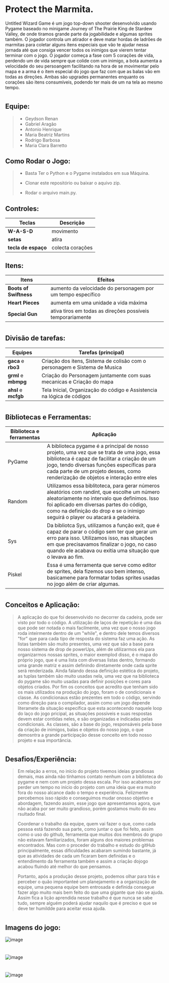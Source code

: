 # Protect the Marmita.

  Untitled Wizard Game é um jogo top-down shooter desenvolvido usando Pygame baseado no minigame Journey of The Prairie King de Stardew Valley, de onde tiramos grande parte da jogabilidade e algumas sprites também. O jogador controla um atirador e deve matar hordas de ladrões de marmitas para coletar alguns itens especiais que vão te ajudar nessa jornada até que consiga vencer todos os inimigos que vierem tentar terminar com o jogo.
  O jogador começa a fase com 5 corações de vida, perdendo um de vida sempre que colide com um inimigo, a bota aumenta a velocidade do seu persoangem facilitando na hora de se movimentar pelo mapa e a arma é o item especial do jogo que faz com que as balas vão em todas as direções. Ambas são upgrades permanentes enquanto os corações são itens consumíveis, podendo ter mais de um na tela ao mesmo tempo. 
#
## Equipe:
>- Geydson Renan <grml>
>- Gabriel Aragão <gaca>
>- Antonio Henrique <ahsl>
>- Maria Beatriz Martins <mbmpg>
>- Rodrigo Barbosa <rbo3>
>- Maria Clara Barretto <mcfgb>

## Como Rodar o Jogo:
>- Basta Ter o Python e o Pygame instalados em sua Máquina.
>
> 
>- Clonar este repositório ou baixar o aquivo zip.
>
>- Rodar o arquivo main.py.

## Controles:
  |            Teclas              |          Descrição           |
  | ------------------------------ | -------------------------- |
  | **W-A-S-D** | movimento |
  | **setas** | atira |
  | **tecla de espaço** | colecta corações |
  
## Itens:
  |            Itens              |          Efeitos           |
  | ------------------------------ | -------------------------- |
  | **Boots of Swiftness** | aumento da velocidade do personagem por um tempo específico |
  | **Heart Pieces** | aumenta em uma unidade a vida máxima |
  | **Special Gun** | ativa tiros em todas as direções possíveis temporariamente |
#

## Divisão de tarefas:

|      Equipes      |     Tarefas (principal)     |
| ------------------- | ------------------- |
|  **gaca** e  **rbo3**|  Criação dos itens, Sistema de colisão com o personagem e Sistema de Musica|
|  **grml** e **mbmpg** |  Criação do Personagem juntamente com suas mecanicas e Criação do mapa |
|  **ahsl** e **mcfgb** |  Tela Inicial, Organização do código e Assistencia na lógica de códigos |

  
  
  
  #
  ## Bibliotecas e Ferramentas:
|      Biblioteca e ferramentas      |     Aplicação     |
| ------------------- | ------------------- |
|  PyGame  |  A biblioteca pygame é a principal de nosso projeto, uma vez que se trata de uma jogo, essa biblioteca é capaz de facilitar a criação de um jogo, tendo diversas funções específicas para cada parte de um projeto desses, como renderização de objetos e interação entre eles |
|  Random  |  Utilizamos essa biblitoteca, para gerar números aleatórios com randint, que escolhe um número aleatoriamente no intervalo que definimos. Isso foi aplicado em diversas partes do código, como na definição do drop e se o inimigo seguirá o player ou atacará a geladeira.|
|  Sys |  Da bibliotca Sys, utilizamos a função exit, que é capaz de parar o código sem ter que gerar um erro para isso. Utilizamos isso, nas situações em que precisavamos finalizar o jogo, no caso quando ele acabava ou exitia uma situação que o levava ao fim. |
| Piskel |  Essa é uma ferramenta que serve como editor de sprites, dela fizemos uso bem intenso, basicamene para formatar todas sprites usadas no jogo além de criar algumas. |
  
  
#
## Conceitos e Aplicação:
> A aplicação do que foi desenvolvido no decorrer da cadeira, pode ser visto por todo o código.  A utilização de laços de repetição é uma das que pode ser notada o mais facilmente, uma vez que o nosso jogo roda inteirmente dentro de um "while", e dentro dele temos diversos "for" que para cada tipo de resposta do sistema faz uma ação.
  As listas também são muito presentes, uma vez que são a base para nosso sistema de drop de powerUps, além de utilizarmos ela para organizarmos nossas sprites, o maior exemplod disso, é o mapa do próprio jogo, que é uma lista com diversas listas dentro, formando uma grande matriz e assim definindo diretamente onde cada sprite será renderizada. Ainda falando dessa definição estética do projeto, as tuplas também são muito usadas nela, uma vez que na biblioteca do pygame são muito usadas para definir posições e cores para objetos criados.
  Por fim os conceitos que acredito que tenham sido os mais utilizados na produção do jogo, foram o de condicionais e classe. As condicionaus estão prezentes em todo o código, servindo como direção para o compilador, assim como um jogo depende literamete da situação específica que esta acontecendo naquele loop do laço do jogo pricipal, as situações possiveis e suas respostas devem estar contidas neles, e são organizadas e indicadas pelas condicionais. As classes, são a base do jogo, responsáveis pela base da criação de inimigos, balas e objetos do nosso jogo, o que demosntra a grande participação desse conceito em todo nosso projeto e sua importância.  
  
#
## Desafios/Experiência:

> Em relação a erros, no início do projeto tivemos ideias grandiosas demais, mas ainda não tínhamos contato nenhum com a biblioteca do pygame e nem com um projeto dessa escala. Por isso acabamos por perder um tempo no início do projeto com uma ideia que era muito fora do nosso alcance dado o tempo e experiência. Felizmente percebemos isso rápido e conseguimos mudar onosso objetivo e abordagem, fazendo assim, esse jogo que apresentamos agora, que não acaba por ser muito grandioso, porém gostamos muito do seu rsultado final.
>
> Coordenar o trabalho da equipe, quem vai fazer o que, como cada pessoa está fazendo sua parte, como juntar o que foi feito, assim como o uso do github, ferramenta que muitos dos membros do grupo não estavam familiarizados, foram alguns dos maiores problemas encontrados. Mas com o proceder do trabalho e estudo do gitHub principalmente, essas dificuldades acabaram sumindo bastante, já que as atividades de cada um ficaram bem definidas e o entendimento da ferramenta também e assim a criação dojogo acabou fluindo até melhor do que pensamos.
>
>Portanto, após a produção desse projeto, podemos olhar para trás e perceber o quão importanteé um planejamento e a organização de equipe, uma pequena equipe bem entrosada e definida consegue fazer algo muito mais bem feito do que uma gigante que não se ajuda. Assim fica a lição aprendida nesse trabalho é que nunca se sabe tudo, sempre alguém poderá ajudar naquilo que é preciso e que se deve ter humildde para aceitar essa ajuda.
  
  
#
#
## Imagens do jogo:
![image](https://user-images.githubusercontent.com/108024639/200181837-48129d58-badc-412b-b991-bec4ed084000.png)
#
![image](https://user-images.githubusercontent.com/108024639/200181903-06451861-f59c-4b42-a9d8-ec194ac4f266.png)
#
![image](https://user-images.githubusercontent.com/108024639/200181938-ff351f6a-55bd-4bd8-bc7d-3d7b69146531.png)

